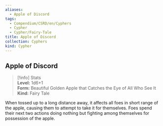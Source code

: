 ```yaml
---
aliases:
  - Apple of Discord
tags:
  - Compendium/CSRD/en/Cyphers
  - Cypher
  - Cypher/Fairy-Tale
title: Apple of Discord
collection: Cyphers
kind: Cypher
---
```

## Apple of Discord  
>[!info] Stats  
> **Level:** 1d6+1  
> **Form:** Beautiful Golden Apple that Catches the Eye of All Who See It  
> **Kind:** Fairy Tale
  
When tossed up to a long distance away, it affects all foes in short range of the apple, causing them to attempt to take it for themselves. Foes spend their next two actions doing nothing but fighting among themselves for possession of the apple.